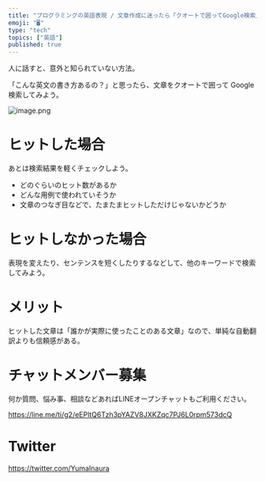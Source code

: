 ```yaml
---
title: "プログラミングの英語表現 / 文章作成に迷ったら「クオートで囲ってGoogle検索」"
emoji: "🖥"
type: "tech"
topics: ["英語"]
published: true
---
```


人に話すと、意外と知られていない方法。

「こんな英文の書き方あるの？」と思ったら、文章をクオートで囲って Google 検索してみよう。


![image.png](https://qiita-image-store.s3.amazonaws.com/0/89618/26c6c1f2-c66b-a76f-49fb-eb5f771316be.png)

# ヒットした場合

あとは検索結果を軽くチェックしよう。

- どのぐらいのヒット数があるか
- どんな用例で使われていそうか
- 文章のつなぎ目などで、たまたまヒットしただけじゃないかどうか

# ヒットしなかった場合

表現を変えたり、センテンスを短くしたりするなどして、他のキーワードで検索してみよう。

# メリット

ヒットした文章は「誰かが実際に使ったことのある文章」なので、単純な自動翻訳よりも信頼感がある。









<!-- Update From Qiita API -->

# チャットメンバー募集


何か質問、悩み事、相談などあればLINEオープンチャットもご利用ください。

https://line.me/ti/g2/eEPltQ6Tzh3pYAZV8JXKZqc7PJ6L0rpm573dcQ





# Twitter


https://twitter.com/YumaInaura


<!-- Update From Qiita API -->


